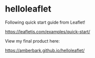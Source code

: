 # helloleaflet
Following quick start guide from Leaflet!

https://leafletjs.com/examples/quick-start/

View my final product here:

https://amberbark.github.io/helloleaflet/